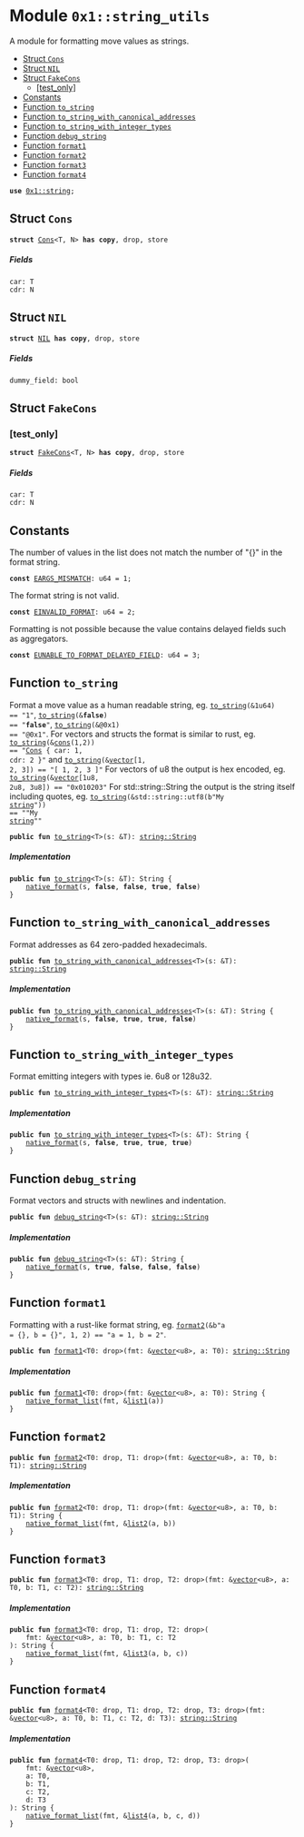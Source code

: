 
<a id="0x1_string_utils"></a>

# Module `0x1::string_utils`

A module for formatting move values as strings.


-  [Struct `Cons`](#0x1_string_utils_Cons)
-  [Struct `NIL`](#0x1_string_utils_NIL)
-  [Struct `FakeCons`](#0x1_string_utils_FakeCons)
    -  [[test_only]](#@[test_only]_0)
-  [Constants](#@Constants_1)
-  [Function `to_string`](#0x1_string_utils_to_string)
-  [Function `to_string_with_canonical_addresses`](#0x1_string_utils_to_string_with_canonical_addresses)
-  [Function `to_string_with_integer_types`](#0x1_string_utils_to_string_with_integer_types)
-  [Function `debug_string`](#0x1_string_utils_debug_string)
-  [Function `format1`](#0x1_string_utils_format1)
-  [Function `format2`](#0x1_string_utils_format2)
-  [Function `format3`](#0x1_string_utils_format3)
-  [Function `format4`](#0x1_string_utils_format4)


<pre><code><b>use</b> <a href="../../move_nursery/../move_stdlib/doc/string.md#0x1_string">0x1::string</a>;
</code></pre>



<a id="0x1_string_utils_Cons"></a>

## Struct `Cons`



<pre><code><b>struct</b> <a href="string_utils.md#0x1_string_utils_Cons">Cons</a>&lt;T, N&gt; <b>has</b> <b>copy</b>, drop, store
</code></pre>



##### Fields


<dl>
<dt>
<code>car: T</code>
</dt>
<dd>

</dd>
<dt>
<code>cdr: N</code>
</dt>
<dd>

</dd>
</dl>


<a id="0x1_string_utils_NIL"></a>

## Struct `NIL`



<pre><code><b>struct</b> <a href="string_utils.md#0x1_string_utils_NIL">NIL</a> <b>has</b> <b>copy</b>, drop, store
</code></pre>



##### Fields


<dl>
<dt>
<code>dummy_field: bool</code>
</dt>
<dd>

</dd>
</dl>


<a id="0x1_string_utils_FakeCons"></a>

## Struct `FakeCons`


<a id="@[test_only]_0"></a>

### [test_only]



<pre><code><b>struct</b> <a href="string_utils.md#0x1_string_utils_FakeCons">FakeCons</a>&lt;T, N&gt; <b>has</b> <b>copy</b>, drop, store
</code></pre>



##### Fields


<dl>
<dt>
<code>car: T</code>
</dt>
<dd>

</dd>
<dt>
<code>cdr: N</code>
</dt>
<dd>

</dd>
</dl>


<a id="@Constants_1"></a>

## Constants


<a id="0x1_string_utils_EARGS_MISMATCH"></a>

The number of values in the list does not match the number of "{}" in the format string.


<pre><code><b>const</b> <a href="string_utils.md#0x1_string_utils_EARGS_MISMATCH">EARGS_MISMATCH</a>: u64 = 1;
</code></pre>



<a id="0x1_string_utils_EINVALID_FORMAT"></a>

The format string is not valid.


<pre><code><b>const</b> <a href="string_utils.md#0x1_string_utils_EINVALID_FORMAT">EINVALID_FORMAT</a>: u64 = 2;
</code></pre>



<a id="0x1_string_utils_EUNABLE_TO_FORMAT_DELAYED_FIELD"></a>

Formatting is not possible because the value contains delayed fields such as aggregators.


<pre><code><b>const</b> <a href="string_utils.md#0x1_string_utils_EUNABLE_TO_FORMAT_DELAYED_FIELD">EUNABLE_TO_FORMAT_DELAYED_FIELD</a>: u64 = 3;
</code></pre>



<a id="0x1_string_utils_to_string"></a>

## Function `to_string`

Format a move value as a human readable string,
eg. <code><a href="string_utils.md#0x1_string_utils_to_string">to_string</a>(&1u64) == "1"</code>, <code><a href="string_utils.md#0x1_string_utils_to_string">to_string</a>(&<b>false</b>) == "<b>false</b>"</code>, <code><a href="string_utils.md#0x1_string_utils_to_string">to_string</a>(&@0x1) == "@0x1"</code>.
For vectors and structs the format is similar to rust, eg.
<code><a href="string_utils.md#0x1_string_utils_to_string">to_string</a>(&<a href="string_utils.md#0x1_string_utils_cons">cons</a>(1,2)) == "<a href="string_utils.md#0x1_string_utils_Cons">Cons</a> { car: 1, cdr: 2 }"</code> and <code><a href="string_utils.md#0x1_string_utils_to_string">to_string</a>(&<a href="../../move_nursery/../move_stdlib/doc/vector.md#0x1_vector">vector</a>[1, 2, 3]) == "[ 1, 2, 3 ]"</code>
For vectors of u8 the output is hex encoded, eg. <code><a href="string_utils.md#0x1_string_utils_to_string">to_string</a>(&<a href="../../move_nursery/../move_stdlib/doc/vector.md#0x1_vector">vector</a>[1u8, 2u8, 3u8]) == "0x010203"</code>
For std::string::String the output is the string itself including quotes, eg.
<code><a href="string_utils.md#0x1_string_utils_to_string">to_string</a>(&std::string::utf8(b"My <a href="../../move_nursery/../move_stdlib/doc/string.md#0x1_string">string</a>")) == "\"My <a href="../../move_nursery/../move_stdlib/doc/string.md#0x1_string">string</a>\""</code>


<pre><code><b>public</b> <b>fun</b> <a href="string_utils.md#0x1_string_utils_to_string">to_string</a>&lt;T&gt;(s: &T): <a href="../../move_nursery/../move_stdlib/doc/string.md#0x1_string_String">string::String</a>
</code></pre>



##### Implementation


<pre><code><b>public</b> <b>fun</b> <a href="string_utils.md#0x1_string_utils_to_string">to_string</a>&lt;T&gt;(s: &T): String {
    <a href="string_utils.md#0x1_string_utils_native_format">native_format</a>(s, <b>false</b>, <b>false</b>, <b>true</b>, <b>false</b>)
}
</code></pre>



<a id="0x1_string_utils_to_string_with_canonical_addresses"></a>

## Function `to_string_with_canonical_addresses`

Format addresses as 64 zero-padded hexadecimals.


<pre><code><b>public</b> <b>fun</b> <a href="string_utils.md#0x1_string_utils_to_string_with_canonical_addresses">to_string_with_canonical_addresses</a>&lt;T&gt;(s: &T): <a href="../../move_nursery/../move_stdlib/doc/string.md#0x1_string_String">string::String</a>
</code></pre>



##### Implementation


<pre><code><b>public</b> <b>fun</b> <a href="string_utils.md#0x1_string_utils_to_string_with_canonical_addresses">to_string_with_canonical_addresses</a>&lt;T&gt;(s: &T): String {
    <a href="string_utils.md#0x1_string_utils_native_format">native_format</a>(s, <b>false</b>, <b>true</b>, <b>true</b>, <b>false</b>)
}
</code></pre>



<a id="0x1_string_utils_to_string_with_integer_types"></a>

## Function `to_string_with_integer_types`

Format emitting integers with types ie. 6u8 or 128u32.


<pre><code><b>public</b> <b>fun</b> <a href="string_utils.md#0x1_string_utils_to_string_with_integer_types">to_string_with_integer_types</a>&lt;T&gt;(s: &T): <a href="../../move_nursery/../move_stdlib/doc/string.md#0x1_string_String">string::String</a>
</code></pre>



##### Implementation


<pre><code><b>public</b> <b>fun</b> <a href="string_utils.md#0x1_string_utils_to_string_with_integer_types">to_string_with_integer_types</a>&lt;T&gt;(s: &T): String {
    <a href="string_utils.md#0x1_string_utils_native_format">native_format</a>(s, <b>false</b>, <b>true</b>, <b>true</b>, <b>true</b>)
}
</code></pre>



<a id="0x1_string_utils_debug_string"></a>

## Function `debug_string`

Format vectors and structs with newlines and indentation.


<pre><code><b>public</b> <b>fun</b> <a href="string_utils.md#0x1_string_utils_debug_string">debug_string</a>&lt;T&gt;(s: &T): <a href="../../move_nursery/../move_stdlib/doc/string.md#0x1_string_String">string::String</a>
</code></pre>



##### Implementation


<pre><code><b>public</b> <b>fun</b> <a href="string_utils.md#0x1_string_utils_debug_string">debug_string</a>&lt;T&gt;(s: &T): String {
    <a href="string_utils.md#0x1_string_utils_native_format">native_format</a>(s, <b>true</b>, <b>false</b>, <b>false</b>, <b>false</b>)
}
</code></pre>



<a id="0x1_string_utils_format1"></a>

## Function `format1`

Formatting with a rust-like format string, eg. <code><a href="string_utils.md#0x1_string_utils_format2">format2</a>(&b"a = {}, b = {}", 1, 2) == "a = 1, b = 2"</code>.


<pre><code><b>public</b> <b>fun</b> <a href="string_utils.md#0x1_string_utils_format1">format1</a>&lt;T0: drop&gt;(fmt: &<a href="../../move_nursery/../move_stdlib/doc/vector.md#0x1_vector">vector</a>&lt;u8&gt;, a: T0): <a href="../../move_nursery/../move_stdlib/doc/string.md#0x1_string_String">string::String</a>
</code></pre>



##### Implementation


<pre><code><b>public</b> <b>fun</b> <a href="string_utils.md#0x1_string_utils_format1">format1</a>&lt;T0: drop&gt;(fmt: &<a href="../../move_nursery/../move_stdlib/doc/vector.md#0x1_vector">vector</a>&lt;u8&gt;, a: T0): String {
    <a href="string_utils.md#0x1_string_utils_native_format_list">native_format_list</a>(fmt, &<a href="string_utils.md#0x1_string_utils_list1">list1</a>(a))
}
</code></pre>



<a id="0x1_string_utils_format2"></a>

## Function `format2`



<pre><code><b>public</b> <b>fun</b> <a href="string_utils.md#0x1_string_utils_format2">format2</a>&lt;T0: drop, T1: drop&gt;(fmt: &<a href="../../move_nursery/../move_stdlib/doc/vector.md#0x1_vector">vector</a>&lt;u8&gt;, a: T0, b: T1): <a href="../../move_nursery/../move_stdlib/doc/string.md#0x1_string_String">string::String</a>
</code></pre>



##### Implementation


<pre><code><b>public</b> <b>fun</b> <a href="string_utils.md#0x1_string_utils_format2">format2</a>&lt;T0: drop, T1: drop&gt;(fmt: &<a href="../../move_nursery/../move_stdlib/doc/vector.md#0x1_vector">vector</a>&lt;u8&gt;, a: T0, b: T1): String {
    <a href="string_utils.md#0x1_string_utils_native_format_list">native_format_list</a>(fmt, &<a href="string_utils.md#0x1_string_utils_list2">list2</a>(a, b))
}
</code></pre>



<a id="0x1_string_utils_format3"></a>

## Function `format3`



<pre><code><b>public</b> <b>fun</b> <a href="string_utils.md#0x1_string_utils_format3">format3</a>&lt;T0: drop, T1: drop, T2: drop&gt;(fmt: &<a href="../../move_nursery/../move_stdlib/doc/vector.md#0x1_vector">vector</a>&lt;u8&gt;, a: T0, b: T1, c: T2): <a href="../../move_nursery/../move_stdlib/doc/string.md#0x1_string_String">string::String</a>
</code></pre>



##### Implementation


<pre><code><b>public</b> <b>fun</b> <a href="string_utils.md#0x1_string_utils_format3">format3</a>&lt;T0: drop, T1: drop, T2: drop&gt;(
    fmt: &<a href="../../move_nursery/../move_stdlib/doc/vector.md#0x1_vector">vector</a>&lt;u8&gt;, a: T0, b: T1, c: T2
): String {
    <a href="string_utils.md#0x1_string_utils_native_format_list">native_format_list</a>(fmt, &<a href="string_utils.md#0x1_string_utils_list3">list3</a>(a, b, c))
}
</code></pre>



<a id="0x1_string_utils_format4"></a>

## Function `format4`



<pre><code><b>public</b> <b>fun</b> <a href="string_utils.md#0x1_string_utils_format4">format4</a>&lt;T0: drop, T1: drop, T2: drop, T3: drop&gt;(fmt: &<a href="../../move_nursery/../move_stdlib/doc/vector.md#0x1_vector">vector</a>&lt;u8&gt;, a: T0, b: T1, c: T2, d: T3): <a href="../../move_nursery/../move_stdlib/doc/string.md#0x1_string_String">string::String</a>
</code></pre>



##### Implementation


<pre><code><b>public</b> <b>fun</b> <a href="string_utils.md#0x1_string_utils_format4">format4</a>&lt;T0: drop, T1: drop, T2: drop, T3: drop&gt;(
    fmt: &<a href="../../move_nursery/../move_stdlib/doc/vector.md#0x1_vector">vector</a>&lt;u8&gt;,
    a: T0,
    b: T1,
    c: T2,
    d: T3
): String {
    <a href="string_utils.md#0x1_string_utils_native_format_list">native_format_list</a>(fmt, &<a href="string_utils.md#0x1_string_utils_list4">list4</a>(a, b, c, d))
}
</code></pre>

